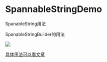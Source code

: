 # SpannableStringDemo
SpanableString用法

SpanableStringBuilder的用法

![](https://github.com/A-How/SpannableStringDemo/blob/master/app/files/image1.png?raw=true)

[具体用法可以看文章](https://www.jianshu.com/p/f6a463dfa8ac)
